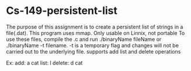 # Cs-149-persistent-list
The purpose of this assignment is to create a persistent list of strings in a file(.dat). This program uses mmap.
Only usable on Linnix, not portable
To use these files, compile the .c and run ./binaryName fileName or ./binaryName -t filename. -t is a temporary flag and changes will not be carried out to the underlying file.
supports add list and delete operations

Ex:
add: a cat
list: l
delete: d cat
